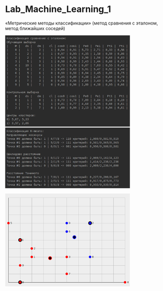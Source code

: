 # Lab_Machine_Learning_1
«Метрические методы классификации» (метод сравнения с эталоном, метод ближайших соседей)

<img src="/img/1.png" width="400"> <br>
<img src="/img/2.png" width="400"> <br>

<img src="/img/3.png" width="400"> 
